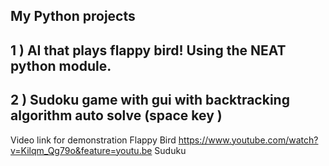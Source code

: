 
My Python projects
----------------------------------------------------------
1 ) AI that plays flappy bird! Using the NEAT python module.
----------------------------------------------------------
2 ) Sudoku game with gui with backtracking algorithm auto solve (space key )
-----------------------------------------------------------
Video link for demonstration 
Flappy Bird https://www.youtube.com/watch?v=Kilqm_Qg79o&feature=youtu.be
Suduku 
